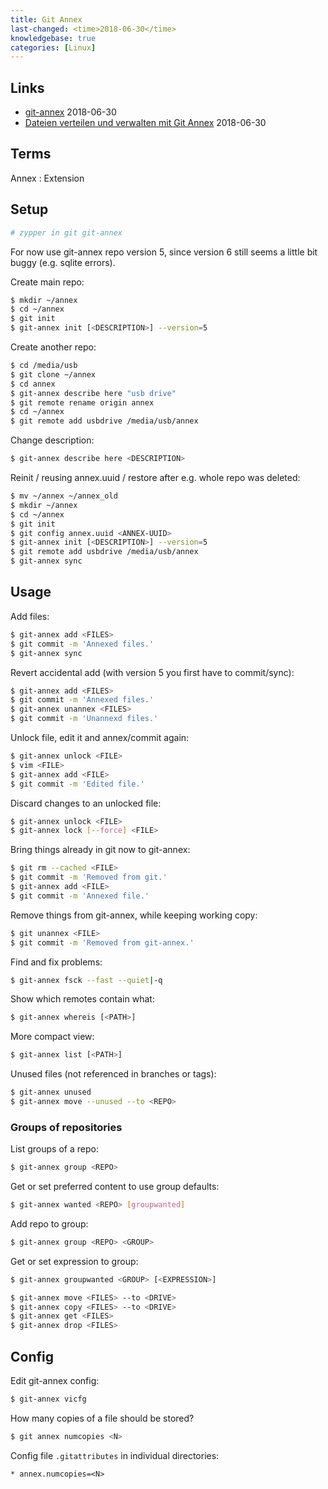 ```yaml
---
title: Git Annex
last-changed: <time>2018-06-30</time>
knowledgebase: true
categories: [Linux]
---
```

## Links

* [git-annex](http://git-annex.branchable.com) <time>2018-06-30</time>
* [Dateien verteilen und verwalten mit Git Annex](http://www.linux-magazin.de/Ausgaben/2013/11/Git-Annex) <time>2018-06-30</time>

## Terms

Annex
: Extension

## Setup

``` sh
# zypper in git git-annex
```

For now use git-annex repo version 5, since version 6 still seems a little bit
buggy (e.g. sqlite errors).

Create main repo:

``` sh
$ mkdir ~/annex
$ cd ~/annex
$ git init
$ git-annex init [<DESCRIPTION>] --version=5
```

Create another repo:

``` sh
$ cd /media/usb
$ git clone ~/annex
$ cd annex
$ git-annex describe here "usb drive"
$ git remote rename origin annex
$ cd ~/annex
$ git remote add usbdrive /media/usb/annex
```

Change description:

``` sh
$ git-annex describe here <DESCRIPTION>
```

Reinit / reusing annex.uuid / restore after e.g. whole repo was deleted:

``` sh
$ mv ~/annex ~/annex_old
$ mkdir ~/annex
$ cd ~/annex
$ git init
$ git config annex.uuid <ANNEX-UUID>
$ git-annex init [<DESCRIPTION>] --version=5
$ git remote add usbdrive /media/usb/annex
$ git-annex sync
```

## Usage

Add files:

``` sh
$ git-annex add <FILES>
$ git commit -m 'Annexed files.'
$ git-annex sync
```

Revert accidental add (with version 5 you first have to commit/sync):

``` sh
$ git-annex add <FILES>
$ git commit -m 'Annexed files.'
$ git-annex unannex <FILES>
$ git commit -m 'Unannexd files.'
```

Unlock file, edit it and annex/commit again:

``` sh
$ git-annex unlock <FILE>
$ vim <FILE>
$ git-annex add <FILE>
$ git commit -m 'Edited file.'
```

Discard changes to an unlocked file:

``` sh
$ git-annex unlock <FILE>
$ git-annex lock [--force] <FILE>
```

Bring things already in git now to git-annex:

``` sh
$ git rm --cached <FILE>
$ git commit -m 'Removed from git.'
$ git-annex add <FILE>
$ git commit -m 'Annexed file.'
```

Remove things from git-annex, while keeping working copy:

``` sh
$ git unannex <FILE>
$ git commit -m 'Removed from git-annex.'
```

Find and fix problems:

``` sh
$ git-annex fsck --fast --quiet|-q
```

Show which remotes contain what:

``` sh
$ git-annex whereis [<PATH>]
```

More compact view:

``` sh
$ git-annex list [<PATH>]
```

Unused files (not referenced in branches or tags):

``` sh
$ git-annex unused
$ git-annex move --unused --to <REPO>
```

### Groups of repositories

List groups of a repo:

``` sh
$ git-annex group <REPO>
```

Get or set preferred content to use group defaults:

``` sh
$ git-annex wanted <REPO> [groupwanted]
```

Add repo to group:

``` sh
$ git-annex group <REPO> <GROUP>
```

Get or set expression to group:

``` sh
$ git-annex groupwanted <GROUP> [<EXPRESSION>]
```

``` sh
$ git-annex move <FILES> --to <DRIVE>
$ git-annex copy <FILES> --to <DRIVE>
$ git-annex get <FILES>
$ git-annex drop <FILES>
```

## Config

Edit git-annex config:

``` sh
$ git-annex vicfg
```

How many copies of a file should be stored?

``` sh
$ git annex numcopies <N>
```

Config file `.gitattributes` in individual directories:

``` text
* annex.numcopies=<N>
```
